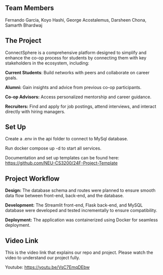 ## Team Members
Fernando Garcia, Koyo Hashi, George Acostalemus, Darsheen Chona, Samarth Bhardwaj

## The Project
ConnectSphere is a comprehensive platform designed to simplify and enhance the co-op process for students by connecting them with key stakeholders in the ecosystem, including:

**Current Students**: Build networks with peers and collaborate on career goals.

**Alumni:** Gain insights and advice from previous co-op participants.

**Co-op Advisors:** Access personalized mentorship and career guidance.

**Recruiters:** Find and apply for job postings, attend interviews, and interact directly with hiring managers.


## Set Up 
Create a .env in the api folder to connect to MySql database. 

Run docker compose up -d to start all services. 

Documentation and set up templates can be found here: https://github.com/NEU-CS3200/24F-Project-Template

## Project Workflow
**Design:** The database schema and routes were planned to ensure smooth data flow between front-end, back-end, and the database.

**Development:** The Streamlit front-end, Flask back-end, and MySQL database were developed and tested incrementally to ensure compatibility.

**Deployment:** The application was containerized using Docker for seamless deployment.


## Video Link
This is the video link that explains our repo and project. Please watch the video to understand our project fully. 

Youtube: https://youtu.be/VsC7EmqDEbw

